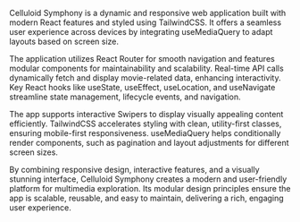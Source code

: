 Celluloid Symphony is a dynamic and responsive web application built with modern React features and styled using TailwindCSS. It offers a seamless user experience across devices by integrating useMediaQuery to adapt layouts based on screen size.

The application utilizes React Router for smooth navigation and features modular components for maintainability and scalability. Real-time API calls dynamically fetch and display movie-related data, enhancing interactivity. Key React hooks like useState, useEffect, useLocation, and useNavigate streamline state management, lifecycle events, and navigation.

The app supports interactive Swipers to display visually appealing content efficiently. TailwindCSS accelerates styling with clean, utility-first classes, ensuring mobile-first responsiveness. useMediaQuery helps conditionally render components, such as pagination and layout adjustments for different screen sizes.

By combining responsive design, interactive features, and a visually stunning interface, Celluloid Symphony creates a modern and user-friendly platform for multimedia exploration. Its modular design principles ensure the app is scalable, reusable, and easy to maintain, delivering a rich, engaging user experience.